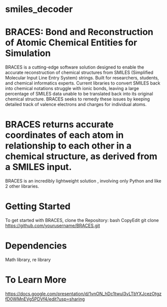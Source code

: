 # smiles_decoder
# BRACES: Bond and Reconstruction of Atomic Chemical Entities for Simulation
BRACES is a cutting-edge software solution designed to enable the accurate reconstruction of chemical structures from SMILES (Simplified Molecular Input Line Entry System) strings. Built for researchers, students, and chemical informatics experts. Current libraries to convert SMILES back into chemical notations struggle with ionic bonds, leaving a large percentage of SMILES data unable to be translated back into its original chemical structure. BRACES seeks to remedy these issues by keeping detailed track of valence electrons and charges for individual atoms. 

# BRACES returns accurate coordinates of each atom in relationship to each other in a chemical structure, as derived from a SMILES input. 

BRACES is an incredibly lightweight solution , involving only Python and like 2 other libraries. 

# Getting Started
To get started with BRACES, clone the Repository:
bash
CopyEdit
git clone https://github.com/yourusername/BRACES.git

# Dependencies
Math library, re library

# To Learn More
https://docs.google.com/presentation/d/1vnON_hDc1twul3vLTbYXJcezOtgzfD0WMnEVg5PDVf4/edit?usp=sharing
